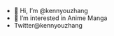 - 👋 Hi, I’m @kennyouzhang
- 👀 I’m interested in Anime Manga 
- Twitter@kennyouzhang
<!---
kennyouzhang/kennyouzhang is a ✨ special ✨ repository because its `README.md` (this file) appears on your GitHub profile.
You can click the Preview link to take a look at your changes.
--->
